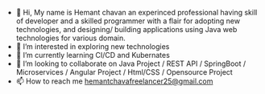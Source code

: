 - 👋 Hi, My name is Hemant chavan an experinced professional having skill of developer and a skilled programmer with a flair for adopting new technologies, 
and designing/ building applications using Java web technologies for various domain.
- 👀 I’m interested in exploring new technologies
- 🌱 I’m currently learning CI/CD and Kubernates
- 💞️ I’m looking to collaborate on Java Project / REST API / SpringBoot / Microservices / Angular Project / Html/CSS / Opensource Project
- 📫 How to reach me hemantchavafreelancer25@gmail.com

<!---
hemantchavan25/hemantchavan25 is a ✨ special ✨ repository because its `README.md` (this file) appears on your GitHub profile.
You can click the Preview link to take a look at your changes.
--->
